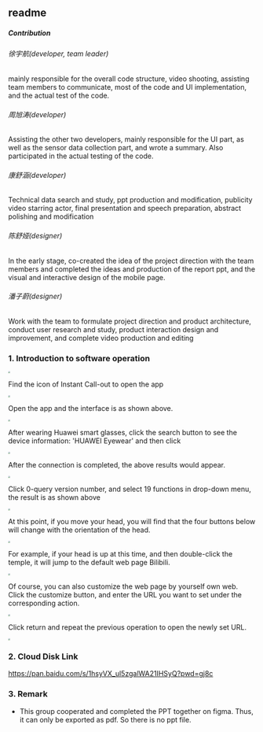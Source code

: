 ## readme

##### Contribution

###### 徐宇航(developer, team leader)

mainly responsible for the overall code structure, video shooting, assisting team members to communicate, most of the code and UI implementation, and the actual test of the code.

###### 周旭涛(developer)

Assisting the other two developers, mainly responsible for the UI part, as well as the sensor data collection part, and wrote a summary. Also participated in the actual testing of the code.

###### 康舒涵(developer)

Technical data search and study, ppt production and modification, publicity video starring actor, final presentation and speech preparation, abstract polishing and modification

###### 陈舒娅(designer)

In the early stage, co-created the idea of the project direction with the team members and completed the ideas and production of the report ppt, and the visual and interactive design of the mobile page.

###### 潘子蔚(designer)

Work with the team to formulate project direction and product architecture, conduct user research and study, product interaction design and improvement, and complete video production and editing

### 1. Introduction to software operation

<img src="pic1.jpg" style="zoom:25%;" />

Find the icon of Instant Call-out to open the app

<img src="pic2.jpg" style="zoom:25%;" />

Open the app and the interface is as shown above.

<img src="pic3.jpg" style="zoom:25%;" />

After wearing Huawei smart glasses, click the search button to see the device information: 'HUAWEI Eyewear' and then click

<img src="pic4.jpg" style="zoom:25%;" />

After the connection is completed, the above results would appear.

<img src="pic5.jpg" style="zoom:25%;" />

Click 0-query version number, and select 19 functions in drop-down menu, the result is as shown above

<img src="pic6.jpg" style="zoom:25%;" />

At this point, if you move your head, you will find that the four buttons below will change with the orientation of the head.

<img src="pic7.jpg" style="zoom:25%;" />

For example, if your head is up at this time, and then double-click the temple, it will jump to the default web page Bilibili.

<img src="pic8.jpg" style="zoom:25%;" />

Of course, you can also customize the web page by yourself own web. Click the customize button, and enter the URL you want to set under the corresponding action.

<img src="pic9.jpg" style="zoom:25%;" />

Click return and repeat the previous operation to open the newly set URL.

<img src="pic10.jpg" style="zoom:25%;" />



### 2. Cloud Disk Link

https://pan.baidu.com/s/1hsyVX_ul5zgalWA21IHSyQ?pwd=gj8c 

### 3. Remark

- This group cooperated and completed the PPT together on figma. Thus, it can only be exported as pdf. So there is no ppt file.





